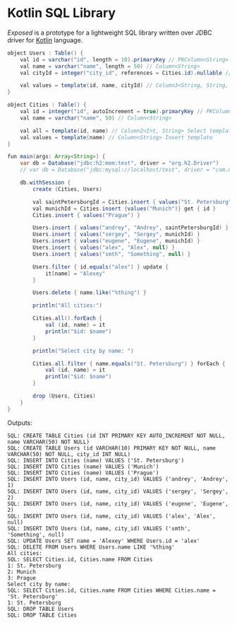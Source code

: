 Kotlin SQL Library
==================

_Exposed_ is a prototype for a lightweight SQL library written over JDBC driver for [Kotlin](https://github.com/JetBrains/kotlin) language.

```java
object Users : Table() {
    val id = varchar("id", length = 10).primaryKey // PKColumn<String>
    val name = varchar("name", length = 50) // Column<String>
    val cityId = integer("city_id", references = Cities.id).nullable // Column<Int?>

    val values = template(id, name, cityId) // Column3<String, String, Int?> Insert template
}

object Cities : Table() {
    val id = integer("id", autoIncrement = true).primaryKey // PKColumn<Int>
    val name = varchar("name", 50) // Column<String>

    val all = template(id, name) // Column2<Int, String> Select template
    val values = template(name) // Column<String> Insert template
}

fun main(args: Array<String>) {
    var db = Database("jdbc:h2:mem:test", driver = "org.h2.Driver")
    // var db = Database("jdbc:mysql://localhost/test", driver = "com.mysql.jdbc.Driver", user = "root")

    db.withSession {
        create (Cities, Users)

        val saintPetersburgId = Cities.insert { values("St. Petersburg")} get { id }
        val munichId = Cities.insert {values("Munich")} get { id }
        Cities.insert { values("Prague") }

        Users.insert { values("andrey", "Andrey", saintPetersburgId) }
        Users.insert { values("sergey", "Sergey", munichId) }
        Users.insert { values("eugene", "Eugene", munichId) }
        Users.insert { values("alex", "Alex", null) }
        Users.insert { values("smth", "Something", null) }

        Users.filter { id.equals("alex") } update {
            it[name] = "Alexey"
        }

        Users.delete { name.like("%thing") }

        println("All cities:")

        Cities.all().forEach {
            val (id, name) = it
            println("$id: $name")
        }

        println("Select city by name: ")

        Cities.all.filter { name.equals("St. Petersburg") } forEach {
            val (id, name) = it
            println("$id: $name")
        }

        drop (Users, Cities)
    }
}
```

Outputs:

    SQL: CREATE TABLE Cities (id INT PRIMARY KEY AUTO_INCREMENT NOT NULL, name VARCHAR(50) NOT NULL)
    SQL: CREATE TABLE Users (id VARCHAR(10) PRIMARY KEY NOT NULL, name VARCHAR(50) NOT NULL, city_id INT NULL)
    SQL: INSERT INTO Cities (name) VALUES ('St. Petersburg')
    SQL: INSERT INTO Cities (name) VALUES ('Munich')
    SQL: INSERT INTO Cities (name) VALUES ('Prague')
    SQL: INSERT INTO Users (id, name, city_id) VALUES ('andrey', 'Andrey', 1)
    SQL: INSERT INTO Users (id, name, city_id) VALUES ('sergey', 'Sergey', 2)
    SQL: INSERT INTO Users (id, name, city_id) VALUES ('eugene', 'Eugene', 2)
    SQL: INSERT INTO Users (id, name, city_id) VALUES ('alex', 'Alex', null)
    SQL: INSERT INTO Users (id, name, city_id) VALUES ('smth', 'Something', null)
    SQL: UPDATE Users SET name = 'Alexey' WHERE Users.id = 'alex'
    SQL: DELETE FROM Users WHERE Users.name LIKE '%thing'
    All cities:
    SQL: SELECT Cities.id, Cities.name FROM Cities
    1: St. Petersburg
    2: Munich
    3: Prague
    Select city by name:
    SQL: SELECT Cities.id, Cities.name FROM Cities WHERE Cities.name = 'St. Petersburg'
    1: St. Petersburg
    SQL: DROP TABLE Users
    SQL: DROP TABLE Cities